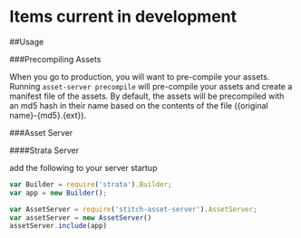 # Items current in development

##Usage

###Precompiling Assets

When you go to production, you will want to pre-compile your assets. Running ```asset-server precompile``` will pre-compile your assets and create a manifest file of the assets. By default, the assets will be precompiled with an md5 hash in their name based on the contents of the file ({original name}-{md5}.{ext}).

###Asset Server

####Strata Server

add the following to your server startup
```javascript
var Builder = require('strata').Builder;
var app = new Builder();

var AssetServer = require('stitch-asset-server').AssetServer;
var assetServer = new AssetServer()
assetServer.include(app)
```


